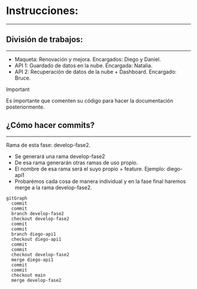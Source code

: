 # Instrucciones:
---
## División de trabajos:
---
- Maqueta: Renovación y mejora. Encargados: Diego y Daniel.
- API 1: Guardado de datos en la nube. Encargada: Natalia.
- API 2: Recuperación de datos de la nube + Dashboard. Encargado: Bruce.
> [!IMPORTANT] 
> Es importante que comenten su código para hacer la documentación posteriormente.
## ¿Cómo hacer commits?
---
Rama de esta fase: develop-fase2.
- Se generará una rama develop-fase2
- De esa rama generarán otras ramas de uso propio.
- El nombre de esa rama será el suyo propio + feature. Ejemplo: diego-api1
- Probarémos cada cosa de manera individual y en la fase final haremos merge a la rama develop-fase2.
```mermaid
gitGraph
  commit
  commit
  branch develop-fase2
  checkout develop-fase2
  commit
  commit
  branch diego-api1
  checkout diego-api1
  commit
  commit
  checkout develop-fase2
  merge diego-api1
  commit
  commit
  checkout main
  merge develop-fase2
```
